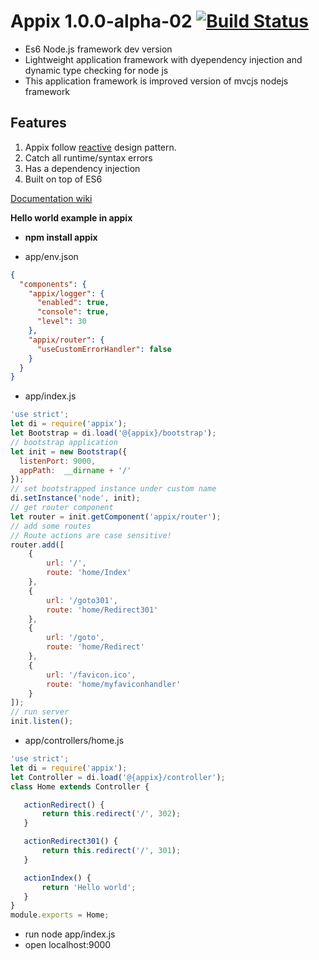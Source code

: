# Appix 1.0.0-alpha-02 [![Build Status](https://travis-ci.org/igorzg/appix.svg?branch=master)](https://travis-ci.org/igorzg/appix)
* Es6 Node.js framework dev version
* Lightweight application framework with dyependency injection and dynamic type checking for node js
* This application framework is improved version of mvcjs nodejs framework

## Features
1. Appix follow [reactive](http://www.reactivemanifesto.org/) design pattern. 
2. Catch all runtime/syntax errors
3. Has a dependency injection
4. Built on top of ES6


[Documentation wiki](https://github.com/igorzg/appix/wiki)
 
**Hello world example in appix**  
- **npm install appix**

- app/env.json 
```json
{
  "components": {
    "appix/logger": {
      "enabled": true,
      "console": true,
      "level": 30
    },
    "appix/router": {
      "useCustomErrorHandler": false
    }
  }
}
```

- app/index.js 
```js
'use strict';
let di = require('appix');
let Bootstrap = di.load('@{appix}/bootstrap');
// bootstrap application
let init = new Bootstrap({
  listenPort: 9000,
  appPath:  __dirname + '/'
});
// set bootstrapped instance under custom name
di.setInstance('node', init);
// get router component
let router = init.getComponent('appix/router');
// add some routes
// Route actions are case sensitive!
router.add([
    {
        url: '/',
        route: 'home/Index'
    },
    {
        url: '/goto301',
        route: 'home/Redirect301'
    },
    {
        url: '/goto',
        route: 'home/Redirect'
    },
    {
        url: '/favicon.ico',
        route: 'home/myfaviconhandler'
    }
]);
// run server
init.listen();
```

- app/controllers/home.js 
```js
'use strict';
let di = require('appix');
let Controller = di.load('@{appix}/controller');
class Home extends Controller {

   actionRedirect() {
       return this.redirect('/', 302);
   }

   actionRedirect301() {
       return this.redirect('/', 301);
   }

   actionIndex() {
       return 'Hello world';
   }
}
module.exports = Home;
```

- run node app/index.js
- open localhost:9000

